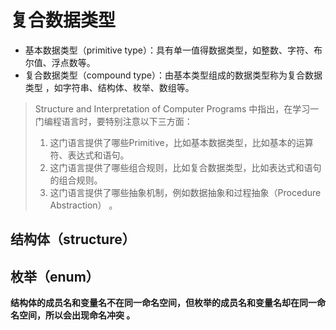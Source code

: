 # 复合数据类型

* 基本数据类型（primitive type）：具有单一值得数据类型，如整数、字符、布尔值、浮点数等。
* 复合数据类型（compound type）：由基本类型组成的数据类型称为复合数据类型 ，如字符串、结构体、枚举、数组等。

> Structure and Interpretation of Computer Programs 中指出，在学习一门编程语言时，要特别注意以下三方面：
>
> 1. 这门语言提供了哪些Primitive，比如基本数据类型，比如基本的运算符、表达式和语句。
> 2. 这门语言提供了哪些组合规则，比如复合数据类型，比如表达式和语句的组合规则。
> 3.  这门语言提供了哪些抽象机制，例如数据抽象和过程抽象（Procedure Abstraction） 。  



## 结构体（structure）

## 枚举（enum）

**结构体的成员名和变量名不在同一命名空间，但枚举的成员名和变量名却在同一命名空间，所以会出现命名冲突 。**
